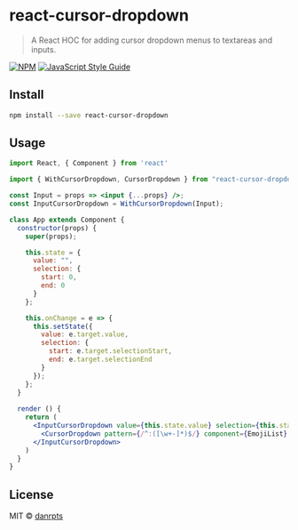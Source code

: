 # react-cursor-dropdown

> A React HOC for adding cursor dropdown menus to textareas and inputs.

[![NPM](https://img.shields.io/npm/v/react-caret-dropdown.svg)](https://www.npmjs.com/package/react-caret-dropdown) [![JavaScript Style Guide](https://img.shields.io/badge/code_style-standard-brightgreen.svg)](https://standardjs.com)

## Install

```bash
npm install --save react-cursor-dropdown
```

## Usage

```jsx
import React, { Component } from 'react'

import { WithCursorDropdown, CursorDropdown } from "react-cursor-dropdown";

const Input = props => <input {...props} />;
const InputCursorDropdown = WithCursorDropdown(Input);

class App extends Component {
  constructor(props) {
    super(props);

    this.state = {
      value: "",
      selection: {
        start: 0,
        end: 0
      }
    };

    this.onChange = e => {
      this.setState({
        value: e.target.value,
        selection: {
          start: e.target.selectionStart,
          end: e.target.selectionEnd
        }
      });
    };
  }
  
  render () {
    return (
      <InputCursorDropdown value={this.state.value} selection={this.state.selection} onChange={this.onChange}>
        <CursorDropdown pattern={/^:([\w+-]*)$/} component={EmojiList} />
      </InputCursorDropdown>
    )
  }
}
```

## License

MIT © [danrpts](https://github.com/danrpts)
